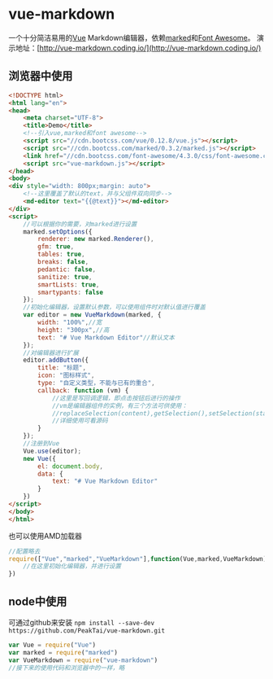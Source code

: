 # vue-markdown
一个十分简洁易用的[Vue](https://github.com/yyx990803/vue) Markdown编辑器，依赖[marked](https://github.com/chjj/marked)和[Font Awesome](https://github.com/FortAwesome/Font-Awesome)。
演示地址：[http://vue-markdown.coding.io/](http://vue-markdown.coding.io/)
## 浏览器中使用
```html
<!DOCTYPE html>
<html lang="en">
<head>
    <meta charset="UTF-8">
    <title>Demo</title>
    <!--引入vue,marked和font awesome-->
    <script src="//cdn.bootcss.com/vue/0.12.8/vue.js"></script>
    <script src="//cdn.bootcss.com/marked/0.3.2/marked.js"></script>
    <link href="//cdn.bootcss.com/font-awesome/4.3.0/css/font-awesome.css" rel="stylesheet">
    <script src="vue-markdown.js"></script>
</head>
<body>
<div style="width: 800px;margin: auto">
    <!--这里覆盖了默认的text，并与父组件双向同步-->
    <md-editor text="{{@text}}"></md-editor>
</div>
<script>
    //可以根据你的需要，对marked进行设置
    marked.setOptions({
        renderer: new marked.Renderer(),
        gfm: true,
        tables: true,
        breaks: false,
        pedantic: false,
        sanitize: true,
        smartLists: true,
        smartypants: false
    });
    //初始化编辑器，设置默认参数，可以使用组件时对默认值进行覆盖
    var editor = new VueMarkdown(marked, {
        width: "100%",//宽
        height: "300px",//高
        text: "# Vue Markdown Editor"//默认文本
    });
    //对编辑器进行扩展
    editor.addButton({
        title: "标题",
        icon: "图标样式",
        type: "自定义类型，不能与已有的重合",
        callback: function (vm) {
            //这里是写回调逻辑，即点击按钮后进行的操作
            //vm是编辑器组件的实例，有三个方法可供使用：
            //replaceSelection(content),getSelection(),setSelection(start,end)
            //详细使用可看源码
        }
    });
    //注册到Vue
    Vue.use(editor);
    new Vue({
        el: document.body,
        data: {
            text: "# Vue Markdown Editor"
        }
    })
</script>
</body>
</html>
```
也可以使用AMD加载器
```js
//配置略去
require(["Vue","marked","VueMarkdown"],function(Vue,marked,VueMarkdown){
    //在这里初始化编辑器，并进行设置
})
```
## node中使用
可通过github来安装
```npm install --save-dev https://github.com/PeakTai/vue-markdown.git```
```js
var Vue = require("Vue")
var marked = require("marked")
var VueMarkdown = require("vue-markdown")
//接下来的使用代码和浏览器中的一样，略
```